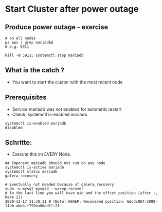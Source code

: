 # Start Cluster after power outage  

## Produce power outage - exercise 

```
# on all nodes 
ps aux | grep mariadbd 
# e.g. 5911 
```

```
kill -9 5911; systemctl stop mariadb 

```



## What is the catch ? 

  * You want to start the cluster with the most recent node 

## Prerequisites 

  * Service mariadb was not enabled for automatic restart
  * Check: systemctl is-enabled mariadb 
 
```
systemctl is-enabled mariadb
disabled
```

## Schritte:

  * Execute this on EVERY Node.
  
```
## Imporant mariadb should not run on any node 
systemctl is-active mariadb 
systemctl status mariadb 
galera_recovery 
```

```
# Eventually not needed because of galera_recovery 
sudo -u mysql mysqld --wsrep-recover
# In the last line you will have uid and the offset position (after :, here 21) 
2020-11-17 11:30:31 0 [Note] WSREP: Recovered position: 6dcdc984-2808-11eb-abeb-f799ea8dadff:21
```
